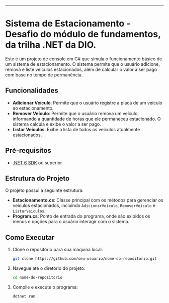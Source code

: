 
---

# Sistema de Estacionamento - Desafio do módulo de fundamentos, da trilha .NET da DIO.

Este é um projeto de console em C# que simula o funcionamento básico de um sistema de estacionamento. O sistema permite que o usuário adicione, remova e liste veículos estacionados, além de calcular o valor a ser pago com base no tempo de permanência.

## Funcionalidades

- **Adicionar Veículo**: Permite que o usuário registre a placa de um veículo ao estacionamento.
- **Remover Veículo**: Permite que o usuário remova um veículo, informando a quantidade de horas que ele permaneceu estacionado. O sistema calcula e exibe o valor a ser pago.
- **Listar Veículos**: Exibe a lista de todos os veículos atualmente estacionados.

## Pré-requisitos

- [.NET 6 SDK](https://dotnet.microsoft.com/download) ou superior

## Estrutura do Projeto

O projeto possui a seguinte estrutura:

- **Estacionamento.cs**: Classe principal com os métodos para gerenciar os veículos estacionados, incluindo `AdicionarVeiculo`, `RemoverVeiculo` e `ListarVeiculos`.
- **Program.cs**: Ponto de entrada do programa, onde são exibidos os menus e opções para o usuário interagir com o sistema.

## Como Executar

1. Clone o repositório para sua máquina local:
   ```bash
   git clone https://github.com/seu-usuario/nome-do-repositorio.git
   ```

2. Navegue até o diretório do projeto:
   ```bash
   cd nome-do-repositorio
   ```

3. Compile e execute o programa:
   ```bash
   dotnet run
   ```
